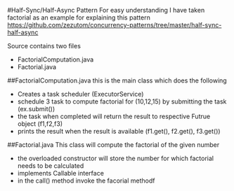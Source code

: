 #Half-Sync/Half-Async Pattern
For easy understanding I have taken factorial as an example for explaining this pattern
https://github.com/zezutom/concurrency-patterns/tree/master/half-sync-half-async

Source contains two files
* FactorialComputation.java
* Factorial.java

##FactorialComputation.java
this is the main class which does the following
* Creates a task scheduler (ExecutorService)
* schedule 3 task to compute factorial for (10,12,15) by submitting the task (ex.submit())
* the task when completed will return the result to respective Futrue object (f1,f2,f3)
* prints the result when the result is available (f1.get(), f2.get(), f3.get())

##Factorial.java
This class will compute the factorial of the given number
* the overloaded constructor will store the number for which factorial needs to be calculated
* implements Callable interface
* in the call() method invoke the facorial methodf
